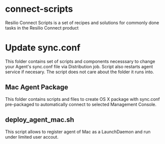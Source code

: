 # connect-scripts
Resilio Connect Scripts is a set of recipes and solutions for commonly done tasks in the Resilio Connect product

# Update sync.conf
This folder contains set of scripts and components necesssary to change your Agent's sync.conf file via Distribution job. Script also restarts agent service if necesary. The script does not care about the folder it runs into.

## Mac Agent Package
This folder contains scripts and files to create OS X package with sync.conf pre-packaged to automatically connect to selected Management Console.

## deploy_agent_mac.sh
This script allows to register agent of Mac as a LaunchDaemon and run under limited user accout.
